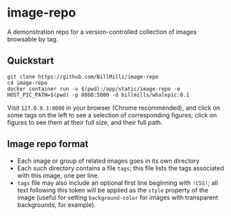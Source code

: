# image-repo

A demonstration repo for a version-controlled collection of images browsable by tag.

## Quickstart

```
git clone https://github.com/BillMills/image-repo
cd image-repo
docker container run -v $(pwd):/app/static/image-repo -e HOST_PIC_PATH=$(pwd) -p 8080:5000 -d billmills/whalepic:0.1
```

Visit `127.0.0.1:8080` in your browser (Chrome recommended), and click on some tags on the left to see a selection of corresponding figures; click on figures to see them at their full size, and their full path.

## Image repo format

 - Each image or group of related images goes in its own directory
 - Each such directory contains a file `tags`; this file lists the tags associated with this image, one per line.
 - `tags` file may also include an optional first line beginning with `!CSS!`; all text following this token will be applied as the `style` property of the image (useful for setting `background-color` for images with transparent backgrounds, for example).

